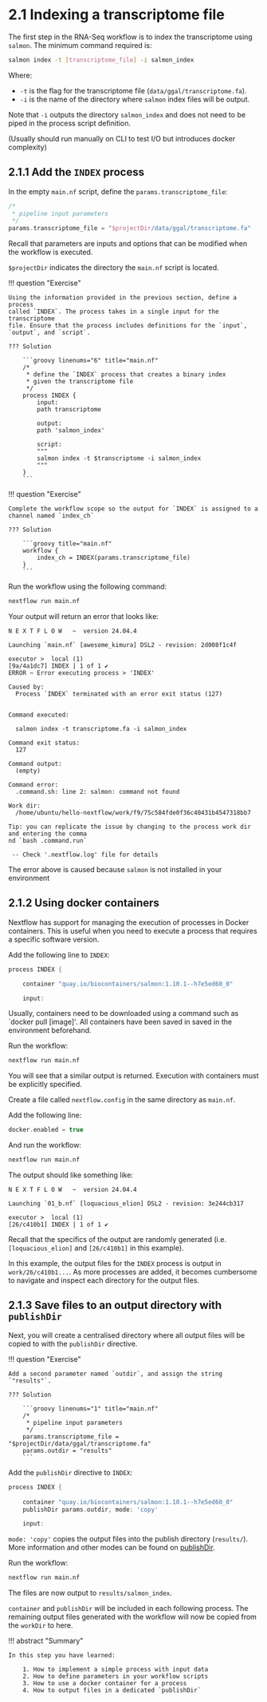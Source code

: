 # 2.1 Indexing a transcriptome file

The first step in the RNA-Seq workflow is to index the transcriptome
using `salmon`. The minimum command required is:  

```bash
salmon index -t [transcriptome_file] -i salmon_index
```

Where:  

- `-t` is the flag for the transcriptome file (`data/ggal/transcriptome.fa`).  
- `-i` is the name of the directory where `salmon` index files will be output.  

Note that `-i` outputs the directory `salmon_index` and does not need to be 
piped in the process script definition.

(Usually should run manually on CLI to test I/O but introduces docker
complexity)  

## 2.1.1 Add the `INDEX` process

In the empty `main.nf` script, define the `params.transcriptome_file`:  

```groovy linenums="1" title="main.nf"
/*
 * pipeline input parameters
 */
params.transcriptome_file = "$projectDir/data/ggal/transcriptome.fa"
```

Recall that parameters are inputs and options that can be modified when the
workflow is executed.  

`$projectDir` indicates the directory the `main.nf` script is located.

!!! question "Exercise"

    Using the information provided in the previous section, define a process
    called `INDEX`. The process takes in a single input for the transcriptome
    file. Ensure that the process includes definitions for the `input`,
    `output`, and `script`.  

    ??? Solution

        ```groovy linenums="6" title="main.nf"
        /*
         * define the `INDEX` process that creates a binary index
         * given the transcriptome file
         */
        process INDEX {
            input:
            path transcriptome
            
            output:
            path 'salmon_index'
            
            script:
            """
            salmon index -t $transcriptome -i salmon_index
            """
        }
        ```

!!! question "Exercise"

    Complete the workflow scope so the output for `INDEX` is assigned to a
    channel named `index_ch`

    ??? Solution

        ```groovy title="main.nf"
        workflow {
            index_ch = INDEX(params.transcriptome_file)
        }
        ```

Run the workflow using the following command:  

```bash
nextflow run main.nf
```  

Your output will return an error that looks like:  

```console title="Output"
N E X T F L O W   ~  version 24.04.4

Launching `main.nf` [awesome_kimura] DSL2 - revision: 2d008f1c4f

executor >  local (1)
[9a/4a1dc7] INDEX | 1 of 1 ✔
ERROR ~ Error executing process > 'INDEX'

Caused by:                                    
  Process `INDEX` terminated with an error exit status (127)


Command executed:

  salmon index -t transcriptome.fa -i salmon_index

Command exit status:
  127

Command output:
  (empty)

Command error:                                
  .command.sh: line 2: salmon: command not found

Work dir:                                     
  /home/ubuntu/hello-nextflow/work/f9/75c584fde0f36c40431b4547318bb7

Tip: you can replicate the issue by changing to the process work dir and entering the comma
nd `bash .command.run` 

 -- Check '.nextflow.log' file for details

```

The error above is caused because `salmon` is not installed in your environment

## 2.1.2 Using docker containers  

Nextflow has support for managing the execution of processes in Docker
containers. This is useful when you need to execute a process that requires a
specific software version.  

Add the following line to `INDEX`:  

```groovy title="main.nf"
process INDEX {

    container "quay.io/biocontainers/salmon:1.10.1--h7e5ed60_0"

    input:
```

Usually, containers need to be downloaded using a command such as
`docker pull [image]'. All containers have been saved in saved in the
environment beforehand.  

Run the workflow:  

```bash
nextflow run main.nf
```  

You will see that a similar output is returned. Execution with containers must
be explicitly specified.  

Create a file called `nextflow.config` in the same directory as `main.nf`.  

Add the following line:  

```groovy linenums="1" title="nextflow.config"
docker.enabled = true
```

And run the workflow:  

```bash
nextflow run main.nf
```  

The output should like something like:  

```console title="Output"
N E X T F L O W   ~  version 24.04.4

Launching `01_b.nf` [loquacious_elion] DSL2 - revision: 3e244cb317

executor >  local (1)
[26/c410b1] INDEX | 1 of 1 ✔

```

Recall that the specifics of the output are randomly generated (i.e.
`[loquacious_elion]` and `[26/c410b1]` in this example).

In this example, the output files for the `INDEX` process is output in
`work/26/c410b1...`. As more processes are added, it becomes cumbersome to
navigate and inspect each directory for the output files.  

## 2.1.3 Save files to an output directory with `publishDir`  

Next, you will create a centralised directory where all output files will be
copied to with the `publishDir` directive.  

!!! question "Exercise"

    Add a second parameter named `outdir`, and assign the string `"results"`.

    ??? Solution

        ```groovy linenums="1" title="main.nf"
        /*
         * pipeline input parameters
         */
        params.transcriptome_file = "$projectDir/data/ggal/transcriptome.fa"
        params.outdir = "results"
        ```

Add the `publishDir` directive to `INDEX`:  

```groovy title="main.nf"
process INDEX {
    
    container "quay.io/biocontainers/salmon:1.10.1--h7e5ed60_0"
    publishDir params.outdir, mode: 'copy'

    input:
```

`mode: 'copy'` copies the output files into the publish directory (`results/`).
More information and other modes can be found on
[publishDir](https://www.nextflow.io/docs/latest/process.html#publishdir).

Run the workflow:  

```bash
nextflow run main.nf
```  

The files are now output to `results/salmon_index`.  

`container` and `publishDir` will be included in each following process. The
remaining output files generated with the workflow will now be copied from the
`workDir` to here.

!!! abstract "Summary"

    In this step you have learned:  

        1. How to implement a simple process with input data  
        2. How to define parameters in your workflow scripts  
        3. How to use a docker container for a process  
        4. How to output files in a dedicated `publishDir`  
